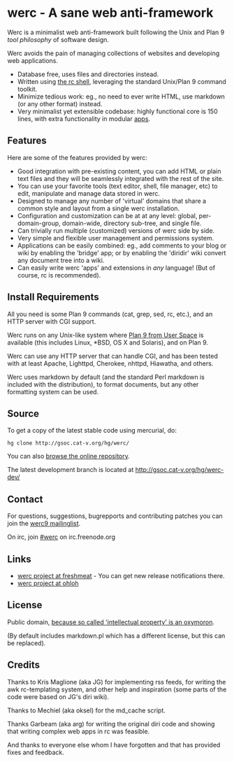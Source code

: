 werc - A sane web anti-framework
================================

Werc is a minimalist web anti-framework built following the Unix and Plan 9
*tool philosophy* of software design.

Werc avoids the pain of managing collections of websites and developing web
applications.

* Database free, uses files and directories instead.
* Written using [the rc shell](http://rc.cat-v.org), leveraging the standard Unix/Plan 9 command toolkit.
* Minimize tedious work: eg., no need to ever write HTML, use markdown (or any other format) instead.
* Very minimalist yet extensible codebase: highly functional core is 150 lines, with extra functionality in modular [apps](/apps/).


Features
--------

Here are some of the features provided by werc:

* Good integration with pre-existing content, you can add HTML or plain text files and they will be seamlessly integrated with the rest of the site.
* You can use your favorite tools (text editor, shell, file manager, etc) to edit, manipulate and manage data stored in werc.
* Designed to manage any number of 'virtual' domains that share a common style and layout from a single werc installation.
* Configuration and customization can be at at any level: global, per-domain-group, domain-wide, directory sub-tree, and single file.
* Can trivially run multiple (customized) versions of werc side by side.
* Very simple and flexible user management and permissions system.
* Applications can be easily combined: eg., add comments to your blog or wiki by enabling the 'bridge' app; or by enabling the 'diridir' wiki convert any document tree into a wiki.
* Can easily write werc 'apps' and extensions in *any* language! (But of course, rc is recommended).


Install Requirements
--------------------

All you need is some Plan 9 commands (cat, grep, sed, rc, etc.), and an HTTP
server with CGI support.

Werc runs on any Unix-like system where [Plan 9 from User Space](http://plan9.us)
is available (this includes Linux, *BSD, OS X and Solaris), and on Plan 9.

Werc can use any HTTP server that can handle CGI, and has been tested with at
least Apache, Lighttpd, Cherokee, nhttpd, Hiawatha, and others.

Werc uses markdown by default (and the standard Perl markdown is included with
the distribution), to format documents, but any other formatting system can be
used.


Source
------

To get a copy of the latest stable code using mercurial, do:

	hg clone http://gsoc.cat-v.org/hg/werc/

You can also [browse the online repository](http://gsoc.cat-v.org/hg/werc/).

The latest development branch is located at http://gsoc.cat-v.org/hg/werc-dev/


Contact
-------

For questions, suggestions, bugrepports and contributing patches you can join
the [werc9 mailinglist](http://groups.google.com/group/werc9).

On irc, join [#werc](irc://irc.freenode.org/werc) on irc.freenode.org


Links
-----

* [werc project at freshmeat](http://freshmeat.net/projects/werc/) - You can get new release notifications there.
* [werc project at ohloh](https://www.ohloh.net/p/werc/)

License
-------

Public domain, [because so called 'intellectual property' is an oxymoron](http://harmful.cat-v.org/economics/intellectual_property/).

(By default includes markdown.pl which has a different license, but this can be
replaced).

Credits
-------

Thanks to Kris Maglione (aka JG) for implementing rss feeds, for writing the
awk rc-templating system, and other help and inspiration (some parts of the
code were based on JG's diri wiki).

Thanks to Mechiel (aka oksel) for the md_cache script.

Thanks Garbeam (aka arg) for writing the original diri code and showing that
writing complex web apps in rc was feasible.

And thanks to everyone else whom I have forgotten and that has provided fixes
and feedback.
